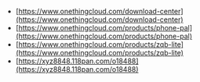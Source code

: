 - [https://www.onethingcloud.com/download-center](https://www.onethingcloud.com/download-center)
- [https://www.onethingcloud.com/products/phone-pal](https://www.onethingcloud.com/products/phone-pal)
- [https://www.onethingcloud.com/products/zqb-lite](https://www.onethingcloud.com/products/zqb-lite)
- [https://xyz8848.118pan.com/o18488](https://xyz8848.118pan.com/o18488)
